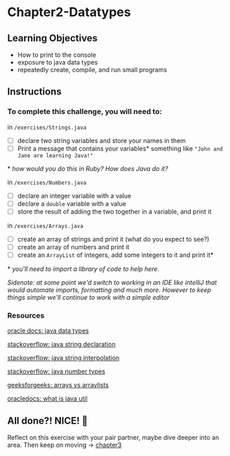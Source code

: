 # Chapter2-Datatypes

## Learning Objectives

- How to print to the console
- exposure to java data types
- repeatedly create, compile, and run small programs

## Instructions

### To complete this challenge, you will need to:

in `/exercises/Strings.java`
- [ ] declare two string variables and store your names in them
- [ ] Print a message that contains your variables* something like `"John and Jane are learning Java!"`

\* *how would you do this in Ruby? How does Java do it?*

in `/exercises/Numbers.java`
- [ ] declare an integer variable with a value
- [ ] declare a `double` variable with a value
- [ ] store the result of adding the two together in a variable, and print it

in `/exercises/Arrays.java`
- [ ] create an array of strings and print it (what do you expect to see?)
- [ ] create an array of numbers and print it
- [ ] create an `ArrayList` of integers, add some integers to it and print it*

\* *you'll need to import a library of code to help here.*

*Sidenote: at some point we'd switch to working in an IDE like intelliJ that would automate imports, formatting and much more. However to keep things simple we'll continue to work with a simple editor*

### Resources

[oracle docs: java data types][1]

[stackoverflow: java string declaration][2]

[stackoverflow: java string interpolation][3]

[stackoverflow: java number types][4]

[geeksforgeeks: arrays vs arraylists][5]

[oracledocs: what is java util][6]


## All done?! NICE! :tada:
Reflect on this exercise with your pair partner, maybe dive deeper into an area. Then keep on moving -> [chapter3][0]

[0]: ../chapter3-JavaBuzz/README.md
[1]: https://docs.oracle.com/javase/tutorial/java/nutsandbolts/datatypes.html
[2]: https://stackoverflow.com/questions/334518/java-strings-string-s-new-stringsilly
[3]: https://stackoverflow.com/questions/6389827/string-variable-interpolation-java
[4]: https://stackoverflow.com/questions/1691876/using-the-right-numeric-data-type
[5]: http://www.geeksforgeeks.org/array-vs-arraylist-in-java/
[6]: https://docs.oracle.com/javase/7/docs/api/java/util/package-summary.html
